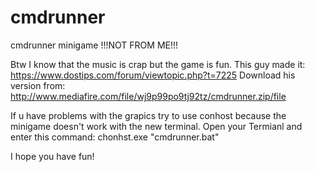 # cmdrunner
cmdrunner minigame !!!NOT FROM ME!!!

Btw I know that the music is crap but the game is fun. This guy made it: https://www.dostips.com/forum/viewtopic.php?t=7225
Download his version from: http://www.mediafire.com/file/wj9p99po9tj92tz/cmdrunner.zip/file

If u have problems with the grapics try to use conhost because the minigame doesn't work with the new terminal.
Open your Termianl and enter this command: chonhst.exe "cmdrunner.bat"

I hope you have fun!
